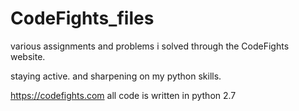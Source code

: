 # CodeFights_files
various assignments and problems i solved through the CodeFights website.

staying active. and sharpening on my python skills. 

https://codefights.com
all code is written in python 2.7
